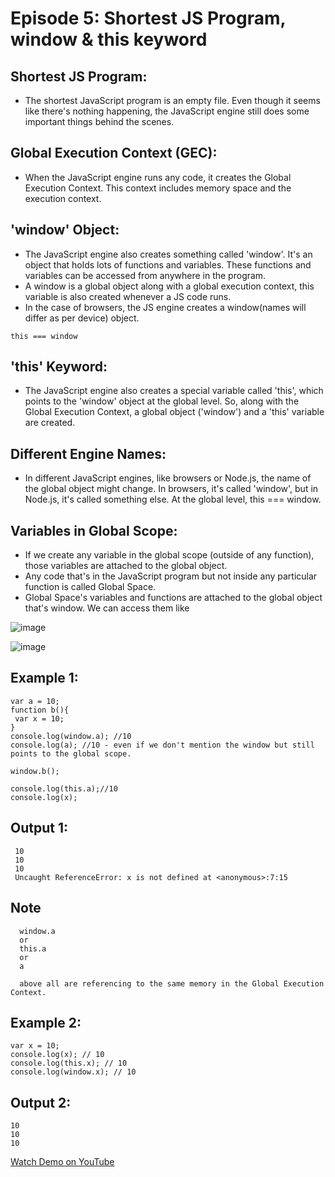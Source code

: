 # Episode 5: Shortest JS Program, window & this keyword

## Shortest JS Program:
- The shortest JavaScript program is an empty file. Even though it seems like there's nothing happening, the JavaScript engine still does some important things behind the scenes.

##  Global Execution Context (GEC):
- When the JavaScript engine runs any code, it creates the Global Execution Context. This context includes memory space and the execution context.

##  'window' Object:
- The JavaScript engine also creates something called 'window'. It's an object that holds lots of functions and variables.
These functions and variables can be accessed from anywhere in the program.
- A window is a global object along with a global execution context, this variable is also created whenever a JS code runs.
- In the case of browsers, the JS engine creates a window(names will differ as per device) object.

```
this === window
```

## 'this' Keyword:
- The JavaScript engine also creates a special variable called 'this', which points to the 'window' object at the global level.
So, along with the Global Execution Context, a global object ('window') and a 'this' variable are created.

## Different Engine Names:
- In different JavaScript engines, like browsers or Node.js, the name of the global object might change. In browsers, it's called 'window', but in Node.js, it's called something else.
At the global level, this === window.

## Variables in Global Scope:
- If we create any variable in the global scope (outside of any function), those variables are attached to the global object.
- Any code that's in the JavaScript program but not inside any particular function is called Global Space.
- Global Space's variables and functions are attached to the global object that's window. We can access them like

![image](https://github.com/ReddyDivya/rd-namaste-javaScript/assets/34181144/acdd3d3f-5632-4778-b886-5b15031157cd)

![image](https://github.com/ReddyDivya/rd-namaste-javaScript/assets/34181144/0c19ffaa-d0d7-4787-baac-5f9a7f942f68)

## Example 1:

```
var a = 10;
function b(){
 var x = 10;
}
console.log(window.a); //10
console.log(a); //10 - even if we don't mention the window but still points to the global scope.

window.b();

console.log(this.a);//10
console.log(x);
```

## Output 1:
```
 10
 10
 10
 Uncaught ReferenceError: x is not defined at <anonymous>:7:15
```

## Note
```
  window.a
  or
  this.a
  or
  a

  above all are referencing to the same memory in the Global Execution Context.
```

## Example 2:
```
var x = 10;
console.log(x); // 10
console.log(this.x); // 10
console.log(window.x); // 10
```

## Output 2:
```
10
10
10
```

[Watch Demo on YouTube](https://youtu.be/gSDncyuGw0s?si=RxpHAn-U4tPVO1EB)
